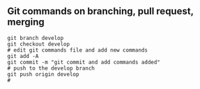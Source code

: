 ## Git commands on branching, pull request, merging

    git branch develop
    git checkout develop
    # edit git commands file and add new commands
    git add -A
    git commit -m "git commit and add commands added"
    # push to the develop branch
    git push origin develop 
    # 
